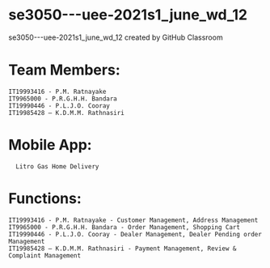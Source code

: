 # se3050---uee-2021s1_june_wd_12
se3050---uee-2021s1_june_wd_12 created by GitHub Classroom


# Team Members:
 	IT19993416 - P.M. Ratnayake
  	IT9965000 - P.R.G.H.H. Bandara
  	IT19990446 - P.L.J.O. Cooray
  	IT19985428 – K.D.M.M. Rathnasiri
  
  
# Mobile App:
	  Litro Gas Home Delivery

# Functions:
    IT19993416 - P.M. Ratnayake - Customer Management, Address Management
    IT9965000 - P.R.G.H.H. Bandara - Order Management, Shopping Cart
    IT19990446 - P.L.J.O. Cooray - Dealer Management, Dealer Pending order Management
    IT19985428 – K.D.M.M. Rathnasiri - Payment Management, Review & Complaint Management
 
